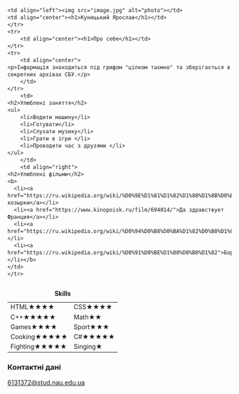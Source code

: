 <html lang="en">
<head>
    <meta charset="UTF-8">
    <meta name="viewport" content="width=device-width, initial-scale=1.0">
    
</head>

<body>
    <table>
   
    <td align="left"><img src="image.jpg" alt="photo"></td>
    <td align="center"><h1>Куницький Ярослав</h1></td>
    </tr>
    <tr>
        <td align="center"><h1>Про себе</h1></td>
    </tr>
    <tr>
        <td align="center">
    <p>Інформація знаходиться під грифом "цілком таємно" та зберігається в секретних архівах СБУ.</p>
        </td>
    </tr>
        <td>
    <h2>Улюблені заняття</h2>
    <ul>
        <li>Водити машину</li>
        <li>Готувати</li>
        <li>Слухати музику</li>
        <li>Грати в ігри </li>
        <li>Проводити час з друзями </li>
    </ul>
        </td>
        <td align="right">
    <h2>Улюблені фільми</h2>
    <b>
      <li><a href="https://ru.wikipedia.org/wiki/%D0%9E%D1%81%D1%82%D1%80%D1%8B%D0%B5_%D0%BA%D0%BE%D0%B7%D1%8B%D1%80%D1%8C%D0%BA%D0%B8">Острые козырки</a></li>
      <li><a href="https://www.kinopoisk.ru/film/694014/">Да здравствует Франция</a></li>
      <li><a href="https://ru.wikipedia.org/wiki/%D0%94%D0%B8%D0%BA%D1%82%D0%B0%D1%82%D0%BE%D1%80_(%D1%84%D0%B8%D0%BB%D1%8C%D0%BC)">Диктатор</a></li>
      <li><a href="https://ru.wikipedia.org/wiki/%D0%91%D0%BE%D1%80%D0%B0%D1%82">Борат</a></li></b>
    </td>
    </tr>
</table>

<table align="center">
     <caption><strong>Skills</strong></caption>
    <tr>
        <td>HTML★★★★</td>
        <td>CSS★★★★</td>
    </tr>
    <tr>
        <td>C++★★★★★</td>
        <td>Math★★</td>
    </tr>
    <tr>
        <td>Games★★★★</td>
        <td>Sport★★★</td>
    </tr>
    <tr>
        <td>Cooking★★★★★</td>
        <td>C#★★★★★</td>
    </tr>
    <tr>
        <td>Fighting★★★★★</td>
        <td>Singing★</td>
    </tr>
</table>

<h3>Контактні дані</h3>
<p><a href="MyContact.html">6131372@stud.nau.edu.ua</a></p>

</body>
</html>
